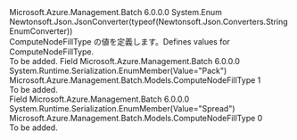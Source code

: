 <Type Name="ComputeNodeFillType" FullName="Microsoft.Azure.Management.Batch.Models.ComputeNodeFillType">
  <TypeSignature Language="C#" Value="public enum ComputeNodeFillType" />
  <TypeSignature Language="ILAsm" Value=".class public auto ansi sealed ComputeNodeFillType extends System.Enum" />
  <TypeSignature Language="DocId" Value="T:Microsoft.Azure.Management.Batch.Models.ComputeNodeFillType" />
  <TypeSignature Language="VB.NET" Value="Public Enum ComputeNodeFillType" />
  <TypeSignature Language="F#" Value="type ComputeNodeFillType = " />
  <AssemblyInfo>
    <AssemblyName>Microsoft.Azure.Management.Batch</AssemblyName>
    <AssemblyVersion>6.0.0.0</AssemblyVersion>
  </AssemblyInfo>
  <Base>
    <BaseTypeName>System.Enum</BaseTypeName>
  </Base>
  <Attributes>
    <Attribute>
      <AttributeName>Newtonsoft.Json.JsonConverter(typeof(Newtonsoft.Json.Converters.StringEnumConverter))</AttributeName>
    </Attribute>
  </Attributes>
  <Docs>
    <summary>
            <span data-ttu-id="78ce0-101">ComputeNodeFillType の値を定義します。</span><span class="sxs-lookup"><span data-stu-id="78ce0-101">Defines values for ComputeNodeFillType.</span></span>
            </summary>
    <remarks>To be added.</remarks>
  </Docs>
  <Members>
    <Member MemberName="Pack">
      <MemberSignature Language="C#" Value="Pack" />
      <MemberSignature Language="ILAsm" Value=".field public static literal valuetype Microsoft.Azure.Management.Batch.Models.ComputeNodeFillType Pack = int32(1)" />
      <MemberSignature Language="DocId" Value="F:Microsoft.Azure.Management.Batch.Models.ComputeNodeFillType.Pack" />
      <MemberSignature Language="VB.NET" Value="Pack" />
      <MemberSignature Language="F#" Value="Pack = 1" Usage="Microsoft.Azure.Management.Batch.Models.ComputeNodeFillType.Pack" />
      <MemberType>Field</MemberType>
      <AssemblyInfo>
        <AssemblyName>Microsoft.Azure.Management.Batch</AssemblyName>
        <AssemblyVersion>6.0.0.0</AssemblyVersion>
      </AssemblyInfo>
      <Attributes>
        <Attribute>
          <AttributeName>System.Runtime.Serialization.EnumMember(Value="Pack")</AttributeName>
        </Attribute>
      </Attributes>
      <ReturnValue>
        <ReturnType>Microsoft.Azure.Management.Batch.Models.ComputeNodeFillType</ReturnType>
      </ReturnValue>
      <MemberValue>1</MemberValue>
      <Docs>
        <summary>To be added.</summary>
      </Docs>
    </Member>
    <Member MemberName="Spread">
      <MemberSignature Language="C#" Value="Spread" />
      <MemberSignature Language="ILAsm" Value=".field public static literal valuetype Microsoft.Azure.Management.Batch.Models.ComputeNodeFillType Spread = int32(0)" />
      <MemberSignature Language="DocId" Value="F:Microsoft.Azure.Management.Batch.Models.ComputeNodeFillType.Spread" />
      <MemberSignature Language="VB.NET" Value="Spread" />
      <MemberSignature Language="F#" Value="Spread = 0" Usage="Microsoft.Azure.Management.Batch.Models.ComputeNodeFillType.Spread" />
      <MemberType>Field</MemberType>
      <AssemblyInfo>
        <AssemblyName>Microsoft.Azure.Management.Batch</AssemblyName>
        <AssemblyVersion>6.0.0.0</AssemblyVersion>
      </AssemblyInfo>
      <Attributes>
        <Attribute>
          <AttributeName>System.Runtime.Serialization.EnumMember(Value="Spread")</AttributeName>
        </Attribute>
      </Attributes>
      <ReturnValue>
        <ReturnType>Microsoft.Azure.Management.Batch.Models.ComputeNodeFillType</ReturnType>
      </ReturnValue>
      <MemberValue>0</MemberValue>
      <Docs>
        <summary>To be added.</summary>
      </Docs>
    </Member>
  </Members>
</Type>